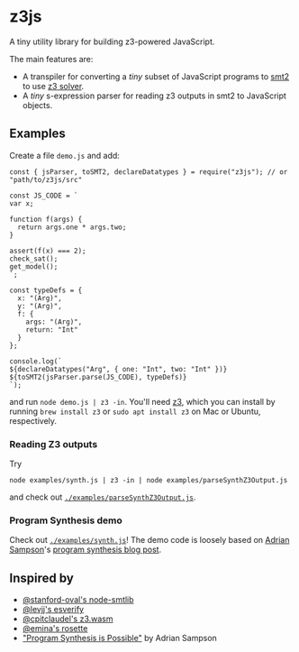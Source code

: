 # z3js

A tiny utility library for building z3-powered JavaScript.

The main features are:

* A transpiler for converting a _tiny_ subset of JavaScript programs to [smt2](http://smtlib.cs.uiowa.edu/logics.shtml) to use [z3 solver](https://rise4fun.com/z3/tutorial).
* A _tiny_ s-expression parser for reading z3 outputs in smt2 to JavaScript objects.

## Examples

Create a file `demo.js` and add:

```
const { jsParser, toSMT2, declareDatatypes } = require("z3js"); // or "path/to/z3js/src"

const JS_CODE = `
var x;

function f(args) {
  return args.one * args.two;
}

assert(f(x) === 2);
check_sat();
get_model();
`;

const typeDefs = {
  x: "(Arg)",
  y: "(Arg)",
  f: {
    args: "(Arg)",
    return: "Int"
  }
};

console.log(`
${declareDatatypes("Arg", { one: "Int", two: "Int" })}
${toSMT2(jsParser.parse(JS_CODE), typeDefs)}
`);
```

and run `node demo.js | z3 -in`. You'll need [z3](https://github.com/Z3Prover/z3), which you can install by running `brew install z3` or `sudo apt install z3` on Mac or Ubuntu, respectively.

### Reading Z3 outputs

Try

```
node examples/synth.js | z3 -in | node examples/parseSynthZ3Output.js
```

and check out [`./examples/parseSynthZ3Output.js`](./examples/parseSynthZ3Output.js).

### Program Synthesis demo

Check out [`./examples/synth.js`](./examples/synth.js)! The demo code is loosely based on [Adrian Sampson]()'s [program synthesis blog post](https://www.cs.cornell.edu/~asampson/blog/minisynth.html).


## Inspired by

* [@stanford-oval's node-smtlib](https://github.com/stanford-oval/node-smtlib)
* [@levjj's esverify](https://github.com/levjj/esverify)
* [@cpitclaudel's z3.wasm](https://github.com/cpitclaudel/z3.wasm)
* [@emina's rosette](https://github.com/emina/rosette)
* ["Program Synthesis is Possible"](https://www.cs.cornell.edu/~asampson/blog/minisynth.html) by Adrian Sampson
